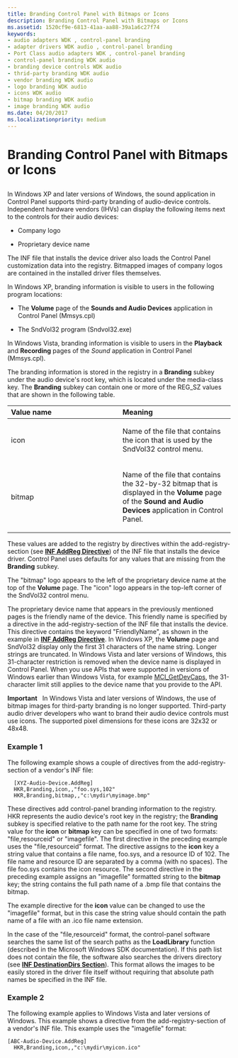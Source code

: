 ```yaml
---
title: Branding Control Panel with Bitmaps or Icons
description: Branding Control Panel with Bitmaps or Icons
ms.assetid: 1520cf9e-6813-41aa-aa88-39a1a6c27f74
keywords:
- audio adapters WDK , control-panel branding
- adapter drivers WDK audio , control-panel branding
- Port Class audio adapters WDK , control-panel branding
- control-panel branding WDK audio
- branding device controls WDK audio
- thrid-party branding WDK audio
- vendor branding WDK audio
- logo branding WDK audio
- icons WDK audio
- bitmap branding WDK audio
- image branding WDK audio
ms.date: 04/20/2017
ms.localizationpriority: medium
---
```


# Branding Control Panel with Bitmaps or Icons


## <span id="control_panel_branding_by_vendors"></span><span id="CONTROL_PANEL_BRANDING_BY_VENDORS"></span>


In Windows XP and later versions of Windows, the sound application in Control Panel supports third-party branding of audio-device controls. Independent hardware vendors (IHVs) can display the following items next to the controls for their audio devices:

-   Company logo

-   Proprietary device name

The INF file that installs the device driver also loads the Control Panel customization data into the registry. Bitmapped images of company logos are contained in the installed driver files themselves.

In Windows XP, branding information is visible to users in the following program locations:

-   The **Volume** page of the **Sounds and Audio Devices** application in Control Panel (Mmsys.cpl)

-   The SndVol32 program (Sndvol32.exe)

In Windows Vista, branding information is visible to users in the **Playback** and **Recording** pages of the *Sound* application in Control Panel (Mmsys.cpl).

The branding information is stored in the registry in a **Branding** subkey under the audio device's root key, which is located under the media-class key. The **Branding** subkey can contain one or more of the REG\_SZ values that are shown in the following table.

<table>
<colgroup>
<col width="50%" />
<col width="50%" />
</colgroup>
<thead>
<tr class="header">
<th align="left">Value name</th>
<th align="left">Meaning</th>
</tr>
</thead>
<tbody>
<tr class="odd">
<td align="left"><p>icon</p></td>
<td align="left"><p>Name of the file that contains the icon that is used by the SndVol32 control menu.</p></td>
</tr>
<tr class="even">
<td align="left"><p>bitmap</p></td>
<td align="left"><p>Name of the file that contains the 32-by-32 bitmap that is displayed in the <strong>Volume</strong> page of the <strong>Sound and Audio Devices</strong> application in Control Panel.</p></td>
</tr>
</tbody>
</table>

 

These values are added to the registry by directives within the add-registry-section (see [**INF AddReg Directive**](https://msdn.microsoft.com/library/windows/hardware/ff546320)) of the INF file that installs the device driver. Control Panel uses defaults for any values that are missing from the **Branding** subkey.

The "bitmap" logo appears to the left of the proprietary device name at the top of the **Volume** page. The "icon" logo appears in the top-left corner of the SndVol32 control menu.

The proprietary device name that appears in the previously mentioned pages is the friendly name of the device. This friendly name is specified by a directive in the add-registry-section of the INF file that installs the device. This directive contains the keyword "FriendlyName", as shown in the example in [**INF AddReg Directive**](https://msdn.microsoft.com/library/windows/hardware/ff546320). In Windows XP, the **Volume** page and SndVol32 display only the first 31 characters of the name string. Longer strings are truncated. In Windows Vista and later versions of Windows, this 31-character restriction is removed when the device name is displayed in Control Panel. When you use APIs that were supported in versions of Windows earlier than Windows Vista, for example [MCI\_GetDevCaps](https://go.microsoft.com/fwlink/p/?linkid=149692), the 31-character limit still applies to the device name that you provide to the API.

**Important**   In Windows Vista and later versions of Windows, the use of bitmap images for third-party branding is no longer supported. Third-party audio driver developers who want to brand their audio device controls must use icons. The supported pixel dimensions for these icons are 32x32 or 48x48.

 

### <span id="Example_1"></span><span id="example_1"></span><span id="EXAMPLE_1"></span>Example 1

The following example shows a couple of directives from the add-registry-section of a vendor's INF file:

```inf
  [XYZ-Audio-Device.AddReg]
  HKR,Branding,icon,,"foo.sys,102"
  HKR,Branding,bitmap,,"c:\mydir\myimage.bmp"
```

These directives add control-panel branding information to the registry. HKR represents the audio device's root key in the registry; the **Branding** subkey is specified relative to the path name for the root key. The string value for the **icon** or **bitmap** key can be specified in one of two formats: "file,resourceid" or "imagefile". The first directive in the preceding example uses the "file,resourceid" format. The directive assigns to the **icon** key a string value that contains a file name, foo.sys, and a resource ID of 102. The file name and resource ID are separated by a comma (with no spaces). The file foo.sys contains the icon resource. The second directive in the preceding example assigns an "imagefile" formatted string to the **bitmap** key; the string contains the full path name of a .bmp file that contains the bitmap.

The example directive for the **icon** value can be changed to use the "imagefile" format, but in this case the string value should contain the path name of a file with an .ico file name extension.

In the case of the "file,resourceid" format, the control-panel software searches the same list of the search paths as the **LoadLibrary** function (described in the Microsoft Windows SDK documentation). If this path list does not contain the file, the software also searches the drivers directory (see [**INF DestinationDirs Section**](https://msdn.microsoft.com/library/windows/hardware/ff547383)). This format allows the images to be easily stored in the driver file itself without requiring that absolute path names be specified in the INF file.

### <span id="example_2"></span><span id="EXAMPLE_2"></span> Example 2

The following example applies to Windows Vista and later versions of Windows. This example shows a directive from the add-registry-section of a vendor's INF file. This example uses the "imagefile" format:

```inf
[ABC-Audio-Device.AddReg]
  HKR,Branding,icon,,"c:\mydir\myicon.ico"
```

 

 




